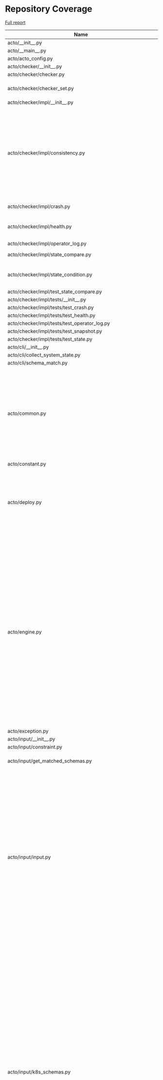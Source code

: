 # Repository Coverage

[Full report](https://htmlpreview.github.io/?https://github.com/xlab-uiuc/acto/blob/python-coverage-comment-action-data/htmlcov/index.html)

| Name                                                          |    Stmts |     Miss |   Cover |   Missing |
|-------------------------------------------------------------- | -------: | -------: | ------: | --------: |
| acto/\_\_init\_\_.py                                          |        1 |        0 |    100% |           |
| acto/\_\_main\_\_.py                                          |       72 |       72 |      0% |     1-168 |
| acto/acto\_config.py                                          |       32 |        3 |     91% |     96-98 |
| acto/checker/\_\_init\_\_.py                                  |        0 |        0 |    100% |           |
| acto/checker/checker.py                                       |       10 |        1 |     90% |        20 |
| acto/checker/checker\_set.py                                  |       48 |       13 |     73% |29, 54-55, 94-105 |
| acto/checker/impl/\_\_init\_\_.py                             |        0 |        0 |    100% |           |
| acto/checker/impl/consistency.py                              |      225 |       49 |     78% |74, 86-87, 95-133, 145-146, 180, 195-200, 358, 391, 441, 444-462, 471-488 |
| acto/checker/impl/crash.py                                    |       31 |        3 |     90% |16, 21, 47 |
| acto/checker/impl/health.py                                   |       52 |        5 |     90% |46, 79-85, 100, 127 |
| acto/checker/impl/operator\_log.py                            |       23 |        0 |    100% |           |
| acto/checker/impl/state\_compare.py                           |       76 |        3 |     96% |62, 73, 80 |
| acto/checker/impl/state\_condition.py                         |       40 |       14 |     65% |23, 32, 37-49, 62, 70-72 |
| acto/checker/impl/test\_state\_compare.py                     |        9 |        0 |    100% |           |
| acto/checker/impl/tests/\_\_init\_\_.py                       |       39 |        0 |    100% |           |
| acto/checker/impl/tests/test\_crash.py                        |       15 |        0 |    100% |           |
| acto/checker/impl/tests/test\_health.py                       |       17 |        0 |    100% |           |
| acto/checker/impl/tests/test\_operator\_log.py                |       17 |        0 |    100% |           |
| acto/checker/impl/tests/test\_snapshot.py                     |       12 |        0 |    100% |           |
| acto/checker/impl/tests/test\_state.py                        |       42 |        0 |    100% |           |
| acto/cli/\_\_init\_\_.py                                      |        0 |        0 |    100% |           |
| acto/cli/collect\_system\_state.py                            |       21 |       21 |      0% |      1-58 |
| acto/cli/schema\_match.py                                     |       42 |       42 |      0% |      1-90 |
| acto/common.py                                                |      177 |       30 |     83% |54-55, 87, 119-122, 173, 232-235, 279-286, 288-293, 300-303, 326-337 |
| acto/constant.py                                              |        6 |        0 |    100% |           |
| acto/deploy.py                                                |      108 |       68 |     37% |21-38, 55-56, 67-70, 78-79, 81-84, 89, 99-179, 190-196, 200, 205 |
| acto/engine.py                                                |      471 |      361 |     23% |78-83, 99-102, 124-236, 265-302, 310-384, 401-604, 619-674, 687-726, 732-761, 767-775, 779-794, 826-828, 840-844, 888-890, 920-1085, 1095-1174 |
| acto/exception.py                                             |        2 |        2 |      0% |       1-2 |
| acto/input/\_\_init\_\_.py                                    |        0 |        0 |    100% |           |
| acto/input/constraint.py                                      |       22 |       14 |     36% |     21-34 |
| acto/input/get\_matched\_schemas.py                           |       54 |       22 |     59% |12, 47-51, 55-74 |
| acto/input/input.py                                           |      280 |       58 |     79% |66, 74, 79, 84, 89, 94, 99, 104, 109, 114, 128, 147, 185, 216-217, 226, 271, 313-319, 447, 455-468, 476, 483, 489, 493-513, 533, 535, 543-561 |
| acto/input/k8s\_schemas.py                                    |      348 |       65 |     81% |63, 66, 69, 84, 115-117, 151, 164, 174, 177, 180, 200, 204, 232, 241, 252, 255, 258, 268, 288, 396, 398, 400, 406, 410, 414-417, 426-427, 435, 439-441, 445, 472, 482, 509, 626, 635-638, 659-674, 678, 687-730 |
| acto/input/known\_schemas/\_\_init\_\_.py                     |       10 |        0 |    100% |           |
| acto/input/known\_schemas/base.py                             |       53 |       14 |     74% |17-18, 24, 28, 37, 46-47, 56-57, 66, 75, 84-85, 93 |
| acto/input/known\_schemas/cronjob\_schemas.py                 |       76 |       33 |     57% |13, 16-19, 22, 25, 36-39, 42-47, 50, 53, 59, 62-65, 68, 71, 82, 85-90, 93, 96, 113, 117-119, 131, 137, 140 |
| acto/input/known\_schemas/deployment\_schemas.py              |       59 |       26 |     56% |16, 22-27, 30-32, 35, 38, 54-57, 61, 66-67, 70, 78-81, 85, 91, 94 |
| acto/input/known\_schemas/known\_schema.py                    |       75 |       50 |     33% |28, 31-34, 37, 43, 46-48, 51, 54, 81-84, 88-99, 102-113, 117-135 |
| acto/input/known\_schemas/pod\_disruption\_budget\_schemas.py |       56 |       21 |     62% |14-17, 21, 27, 30, 41-44, 48, 54, 57, 68-71, 75, 81, 84 |
| acto/input/known\_schemas/pod\_schemas.py                     |      797 |      349 |     56% |16-19, 23, 28, 32, 40-43, 47, 52, 61-64, 68, 73, 83, 92, 144-147, 151, 156, 160, 167, 171, 178, 182, 232-235, 238, 242, 247, 251, 288-291, 294, 298, 303, 307, 335, 338, 341, 344, 347, 350, 353, 356, 359, 362, 365, 368, 381-384, 388, 393, 397, 400-405, 408, 414, 417, 420, 428, 431, 434, 437, 445, 453, 475-478, 481, 488-494, 498, 503, 507, 527-530, 534, 539, 543, 572, 575, 578, 581, 584, 587, 590, 607-610, 614, 619, 623, 626-631, 634, 642, 645, 648, 654-655, 658-661, 664-667, 670-672, 675, 684, 690, 693-696, 699, 702, 713-714, 717-719, 722, 725, 736, 739, 742, 745-748, 752, 758, 761-765, 768, 774, 777, 780, 783, 786, 789, 792, 795, 798, 801, 804, 807, 810, 813, 816, 840, 845, 849-857, 860, 866, 869, 872, 875, 878, 881, 884, 887, 890, 893, 896, 899, 902, 905, 908, 929, 933-935, 938-943, 946, 954-955, 959, 964, 970-971, 974, 980, 986, 989, 992, 1020-1023, 1027, 1036-1038, 1041, 1049-1050, 1054, 1059, 1065, 1068-1071, 1074, 1077, 1088-1091, 1094-1096, 1099, 1102, 1108, 1111-1114, 1117, 1120, 1129-1130, 1133-1136, 1139-1141, 1144, 1147, 1153, 1156-1159, 1162, 1165, 1176-1179, 1182-1184, 1187, 1190, 1196, 1199-1202, 1205, 1212, 1215-1217, 1220, 1223, 1231-1234, 1238, 1243, 1247, 1262-1265, 1269, 1274, 1278, 1286-1287, 1290-1293, 1296, 1302, 1305, 1308, 1314, 1317, 1320-1322, 1325, 1342, 1345, 1348, 1362-1365, 1369, 1374, 1378-1381, 1384, 1392-1393, 1396-1399, 1402, 1408, 1411, 1414, 1421, 1424, 1427, 1457-1460, 1464, 1470, 1473 |
| acto/input/known\_schemas/resource\_schemas.py                |      161 |       79 |     51% |20-24, 27, 30, 33-37, 40, 43, 57-68, 73, 77, 82, 85-88, 91, 99-100, 105, 107, 112, 118-125, 128, 134-137, 140, 143, 155, 162-165, 169, 182, 189, 194-198, 201, 210-213, 217, 225, 232, 237, 245-248, 252, 263, 269-272, 275 |
| acto/input/known\_schemas/service\_schemas.py                 |      178 |       86 |     52% |13, 16, 19, 25-30, 33, 36, 42, 45-48, 51, 54, 64-67, 70-73, 76, 79, 85, 88-91, 94, 101-102, 105-108, 111, 114, 120-121, 124, 127, 135-136, 139, 142, 168-171, 175, 179-181, 184, 192-195, 199, 205, 208, 214, 217, 220, 228-231, 235, 244-246, 249, 257-258, 261, 264, 277-280, 284, 288-290, 293 |
| acto/input/known\_schemas/statefulset\_schemas.py             |      186 |       92 |     51% |15-18, 21, 31-36, 42, 49-53, 56-58, 61-63, 66-70, 73-75, 78-80, 83, 90-93, 99-102, 105, 116-119, 123, 129, 132, 142-145, 149, 153-155, 158, 164, 167-170, 173, 176, 186-187, 190-193, 196-201, 204, 207, 218-221, 225, 231, 234, 250-253, 257, 262-263, 266, 274-277, 281, 287, 290 |
| acto/input/known\_schemas/storage\_schemas.py                 |      179 |       77 |     57% |13, 16, 25-30, 33, 36, 42, 48-53, 59, 67-70, 74, 79-80, 83, 89, 92-95, 98, 104-105, 108-111, 114-116, 122, 130-131, 135, 140, 145-148, 154-155, 158, 164, 181-184, 188, 197, 203-205, 211, 214, 228-231, 235, 244, 250-252, 258, 266-269, 273, 278, 282 |
| acto/input/kubernetes\_property.py                            |       26 |       26 |      0% |      1-92 |
| acto/input/property\_attribute.py                             |       10 |        0 |    100% |           |
| acto/input/test\_generators/\_\_init\_\_.py                   |        9 |        0 |    100% |           |
| acto/input/test\_generators/cron\_job.py                      |       13 |        6 |     54% |10-25, 31-46 |
| acto/input/test\_generators/deployment.py                     |        8 |        3 |     62% |     12-27 |
| acto/input/test\_generators/generator.py                      |       96 |        7 |     93% |106, 269-271, 275-277 |
| acto/input/test\_generators/pod.py                            |      107 |        4 |     96% |311-318, 355-363 |
| acto/input/test\_generators/primitive.py                      |      290 |       88 |     70% |27, 29, 31, 37, 39, 43, 52-53, 87, 91-92, 102, 108, 110, 114-115, 124, 130, 133, 136, 153, 167-168, 209, 213, 216, 219, 223, 230, 236, 247-253, 267-268, 443-448, 451-456, 459, 462-467, 470-473, 476, 482, 488, 510-511, 549, 552, 555, 572, 589-590, 622-647, 669-684, 693, 696, 699, 717 |
| acto/input/test\_generators/resource.py                       |       20 |        3 |     85% |     63-78 |
| acto/input/test\_generators/service.py                        |       12 |        6 |     50% |9-21, 29-44 |
| acto/input/test\_generators/stateful\_set.py                  |       26 |        0 |    100% |           |
| acto/input/test\_generators/storage.py                        |       13 |        0 |    100% |           |
| acto/input/testcase.py                                        |       61 |        5 |     92% |76, 87-91, 141, 147 |
| acto/input/testplan.py                                        |      183 |      123 |     33% |14-24, 27-29, 32, 35-42, 45, 48-67, 70-74, 78, 82, 85-91, 99-107, 110-121, 124, 127, 130, 133, 136-138, 141-151, 154-164, 167, 174-185, 188-194, 203-219, 222, 225, 239-244, 264, 272 |
| acto/input/value\_with\_schema.py                             |      345 |      126 |     63% |24, 29, 34, 39, 44, 49, 54, 59, 76, 82, 85-91, 110-145, 151, 159, 194, 203, 220, 223, 226-232, 251-270, 274, 276, 284, 301, 313, 315-318, 329, 332, 338, 356, 363, 365, 369, 375, 380-384, 389, 400-410, 414, 420, 425, 435, 441, 444, 458, 461-465, 473-480, 484, 486, 492, 499, 505, 519, 522-524, 527, 530, 533, 536 |
| acto/input/valuegenerator.py                                  |      620 |      396 |     36% |20, 24, 28, 32, 43, 47, 51, 55, 76-86, 90-104, 107, 110, 114, 117, 121-130, 133-139, 142, 145, 148, 151, 154, 157-167, 194-199, 202-213, 216, 219, 223, 226-231, 234-237, 240, 243-248, 251-254, 257, 260, 263, 266, 269, 273-282, 285, 288, 291, 294-304, 331-343, 346-347, 350, 353, 357, 360-365, 368-371, 374, 377-382, 385-388, 391, 394, 397, 400, 403, 406, 409-419, 446, 450-482, 485-496, 499-502, 505-508, 512-520, 523, 526, 529, 532, 535, 538-548, 573-589, 592-609, 612, 615, 619-621, 624-628, 631-632, 635-644, 647-653, 656-657, 660-670, 673, 676, 679, 682, 685, 688-698, 710-711, 714-724, 727-730, 733-736, 740, 748, 751-752, 755-765, 768-771, 774-777, 781, 791, 794-797, 800-814, 817, 820, 824, 827-832, 835, 838, 841-846, 849, 852, 855, 858, 861-871, 878, 881, 884, 887, 890, 894, 905, 911, 913, 916-919, 931, 933, 936-940, 943-946, 951, 955, 957, 961-962 |
| acto/k8s\_util/\_\_init\_\_.py                                |        0 |        0 |    100% |           |
| acto/k8s\_util/k8sutil.py                                     |       35 |        0 |    100% |           |
| acto/k8s\_util/test\_k8sutil.py                               |       34 |        0 |    100% |           |
| acto/kubectl\_client/\_\_init\_\_.py                          |        1 |        0 |    100% |           |
| acto/kubectl\_client/helm.py                                  |       26 |       19 |     27% |9-10, 14-18, 22-23, 36-52 |
| acto/kubectl\_client/kubectl.py                               |       38 |       29 |     24% |11-17, 28-34, 40-54, 64-77, 83-95 |
| acto/kubernetes\_engine/\_\_init\_\_.py                       |        0 |        0 |    100% |           |
| acto/kubernetes\_engine/base.py                               |       49 |       18 |     63% |73-92, 104, 118 |
| acto/kubernetes\_engine/k3d.py                                |       85 |       85 |      0% |     1-139 |
| acto/kubernetes\_engine/kind.py                               |      105 |       34 |     68% |68-70, 101, 107, 117-126, 135-139, 142-143, 146-160, 168, 173, 176, 187 |
| acto/kubernetes\_engine/minikube.py                           |      161 |      144 |     11% |26-32, 36-37, 41, 50-227, 230-244, 247-263, 270-281 |
| acto/lib/\_\_init\_\_.py                                      |        0 |        0 |    100% |           |
| acto/lib/dict.py                                              |       13 |        0 |    100% |           |
| acto/lib/operator\_config.py                                  |       64 |        7 |     89% |80-89, 207-211 |
| acto/lib/test\_dict.py                                        |       15 |        0 |    100% |           |
| acto/lib/test\_operator\_config.py                            |        9 |        0 |    100% |           |
| acto/monkey\_patch/\_\_init\_\_.py                            |        0 |        0 |    100% |           |
| acto/monkey\_patch/monkey\_patch.py                           |       79 |       30 |     62% |8-11, 18, 36, 39, 41, 45-56, 72-78, 90-95, 106 |
| acto/oracle\_handle.py                                        |       24 |       13 |     46% |15-18, 26-27, 39-46, 54 |
| acto/parse\_log/\_\_init\_\_.py                               |        1 |        0 |    100% |           |
| acto/parse\_log/parse\_log.py                                 |       88 |       22 |     75% |79-82, 92-94, 97-99, 101-103, 108-110, 128-136 |
| acto/post\_process/\_\_init\_\_.py                            |        0 |        0 |    100% |           |
| acto/post\_process/collect\_test\_result.py                   |       45 |       45 |      0% |     1-117 |
| acto/post\_process/post\_chain\_inputs.py                     |       41 |       41 |      0% |      1-65 |
| acto/post\_process/post\_diff\_test.py                        |      478 |      266 |     44% |69-70, 75, 93-94, 139-142, 219, 230, 234, 239-248, 288, 290, 292-296, 302-329, 344-357, 361-399, 415-428, 432-519, 556-557, 592, 612-616, 649, 658-703, 707-755, 761-822, 839, 843, 852-853, 855-903, 954-975, 984-996, 1001-1034, 1038 |
| acto/post\_process/post\_diff\_test\_test.py                  |       20 |        1 |     95% |       105 |
| acto/post\_process/post\_process.py                           |       33 |        7 |     79% |33-36, 43, 47, 57 |
| acto/post\_process/simple\_crash\_test.py                     |      162 |      126 |     22% |40-52, 61-74, 88-111, 129-143, 151-204, 233-246, 251-346, 350-387 |
| acto/post\_process/test\_post\_process.py                     |       28 |        1 |     96% |        67 |
| acto/reproduce.py                                             |      149 |      149 |      0% |     1-349 |
| acto/result.py                                                |      102 |       14 |     86% |57, 78, 81, 155-157, 187-188, 213, 228, 232-237, 263-264 |
| acto/result\_test.py                                          |        8 |        0 |    100% |           |
| acto/runner/\_\_init\_\_.py                                   |        1 |        0 |    100% |           |
| acto/runner/fault\_injection\_runner.py                       |       22 |       22 |      0% |      3-58 |
| acto/runner/runner.py                                         |      294 |      263 |     11% |41-87, 106-184, 188-195, 201-237, 244-280, 287-324, 328-331, 335-376, 380-383, 394-399, 415-421, 434-589, 593-597, 602-616, 627-664 |
| acto/schema/\_\_init\_\_.py                                   |       10 |        0 |    100% |           |
| acto/schema/anyof.py                                          |       48 |       16 |     67% |32, 38-46, 49, 60, 67-72 |
| acto/schema/array.py                                          |       97 |       30 |     69% |50, 62-71, 73-82, 92-99, 116, 121, 132-137, 157, 163 |
| acto/schema/base.py                                           |      106 |       44 |     58% |31-42, 46, 50, 54-56, 59-71, 74-86, 89, 93-97, 111, 118, 123, 128, 133, 138, 177 |
| acto/schema/boolean.py                                        |       31 |        8 |     74% |17, 23, 32-35, 45, 48 |
| acto/schema/get\_total\_number\_schemas.py                    |       47 |       36 |     23% | 19-86, 93 |
| acto/schema/get\_total\_number\_schemas\_test.py              |        7 |        0 |    100% |           |
| acto/schema/integer.py                                        |       38 |       10 |     74% |18, 24-26, 36, 44-49, 51, 67 |
| acto/schema/number.py                                         |       41 |       18 |     56% |49, 55-57, 60, 63-68, 73, 76, 80-87, 90 |
| acto/schema/object.py                                         |      153 |       44 |     71% |50, 52, 57, 72-81, 83-92, 102-117, 143, 148, 172, 179-184, 188-192, 201-205, 222, 246 |
| acto/schema/oneof.py                                          |       48 |       33 |     31% |14-22, 28, 31-33, 38-46, 49, 52, 55-57, 60, 63-64, 67-72 |
| acto/schema/opaque.py                                         |       29 |       15 |     48% |18, 21, 24-33, 36, 39, 42, 45 |
| acto/schema/schema.py                                         |       41 |        7 |     83% |23, 27, 33-36, 51 |
| acto/schema/string.py                                         |       52 |       13 |     75% |37, 43-45, 57, 62, 75-80, 83-87, 98 |
| acto/serialization.py                                         |       52 |       23 |     56% |16-19, 34, 36, 38, 40, 42, 45, 52-58, 65-71 |
| acto/snapshot.py                                              |       66 |       14 |     79% |81, 96-126, 142-147 |
| acto/system\_state/\_\_init\_\_.py                            |        0 |        0 |    100% |           |
| acto/system\_state/cluster\_role.py                           |       16 |        1 |     94% |        30 |
| acto/system\_state/cluster\_role\_binding.py                  |       17 |        1 |     94% |        31 |
| acto/system\_state/config\_map.py                             |       16 |        1 |     94% |        31 |
| acto/system\_state/cron\_job.py                               |       16 |        1 |     94% |        31 |
| acto/system\_state/daemon\_set.py                             |       25 |       10 |     60% |     35-64 |
| acto/system\_state/deployment.py                              |       31 |       16 |     48% |     35-70 |
| acto/system\_state/endpoints.py                               |       16 |        1 |     94% |        31 |
| acto/system\_state/ingress.py                                 |       16 |        1 |     94% |        37 |
| acto/system\_state/job.py                                     |       16 |        1 |     94% |        31 |
| acto/system\_state/kubernetes\_object.py                      |      109 |       40 |     63% |70-126, 140, 144, 160, 165, 177, 181, 190, 193, 205, 214, 217, 229 |
| acto/system\_state/kubernetes\_system\_state.py               |      105 |       17 |     84% |72, 84-97, 188, 227 |
| acto/system\_state/network\_policy.py                         |       16 |        1 |     94% |        33 |
| acto/system\_state/persistent\_volume.py                      |       16 |        1 |     94% |        28 |
| acto/system\_state/persistent\_volume\_claim.py               |       16 |        1 |     94% |        33 |
| acto/system\_state/pod.py                                     |       29 |       14 |     52% |     35-60 |
| acto/system\_state/replica\_set.py                            |       27 |       12 |     56% |     35-58 |
| acto/system\_state/role.py                                    |       16 |        1 |     94% |        33 |
| acto/system\_state/role\_binding.py                           |       16 |        1 |     94% |        33 |
| acto/system\_state/secret.py                                  |       16 |        1 |     94% |        31 |
| acto/system\_state/service.py                                 |       16 |        1 |     94% |        36 |
| acto/system\_state/service\_account.py                        |       16 |        1 |     94% |        33 |
| acto/system\_state/stateful\_set.py                           |       27 |       12 |     56% |     38-67 |
| acto/system\_state/storage\_class.py                          |       16 |        1 |     94% |        28 |
| acto/trial.py                                                 |       26 |        2 |     92% |     38-39 |
| acto/utils/\_\_init\_\_.py                                    |       13 |        1 |     92% |        11 |
| acto/utils/acto\_timer.py                                     |       31 |       22 |     29% |10-15, 19, 22-33, 38-40, 44-47 |
| acto/utils/error\_handler.py                                  |       43 |       33 |     23% |15-35, 43-58, 63-82 |
| acto/utils/k8s\_helper.py                                     |       71 |       47 |     34% |26-32, 44-50, 62-69, 92, 107, 112-121, 125-132, 136-160 |
| acto/utils/preprocess.py                                      |       71 |       59 |     17% |17-39, 62-133, 138-172 |
| acto/utils/process\_with\_except.py                           |        9 |        9 |      0% |      1-13 |
| acto/utils/thread\_logger.py                                  |       17 |        5 |     71% |11-13, 24, 37 |
|                                                     **TOTAL** | **9928** | **4428** | **55%** |           |


## Setup coverage badge

Below are examples of the badges you can use in your main branch `README` file.

### Direct image

[![Coverage badge](https://raw.githubusercontent.com/xlab-uiuc/acto/python-coverage-comment-action-data/badge.svg)](https://htmlpreview.github.io/?https://github.com/xlab-uiuc/acto/blob/python-coverage-comment-action-data/htmlcov/index.html)

This is the one to use if your repository is private or if you don't want to customize anything.

### [Shields.io](https://shields.io) Json Endpoint

[![Coverage badge](https://img.shields.io/endpoint?url=https://raw.githubusercontent.com/xlab-uiuc/acto/python-coverage-comment-action-data/endpoint.json)](https://htmlpreview.github.io/?https://github.com/xlab-uiuc/acto/blob/python-coverage-comment-action-data/htmlcov/index.html)

Using this one will allow you to [customize](https://shields.io/endpoint) the look of your badge.
It won't work with private repositories. It won't be refreshed more than once per five minutes.

### [Shields.io](https://shields.io) Dynamic Badge

[![Coverage badge](https://img.shields.io/badge/dynamic/json?color=brightgreen&label=coverage&query=%24.message&url=https%3A%2F%2Fraw.githubusercontent.com%2Fxlab-uiuc%2Facto%2Fpython-coverage-comment-action-data%2Fendpoint.json)](https://htmlpreview.github.io/?https://github.com/xlab-uiuc/acto/blob/python-coverage-comment-action-data/htmlcov/index.html)

This one will always be the same color. It won't work for private repos. I'm not even sure why we included it.

## What is that?

This branch is part of the
[python-coverage-comment-action](https://github.com/marketplace/actions/python-coverage-comment)
GitHub Action. All the files in this branch are automatically generated and may be
overwritten at any moment.